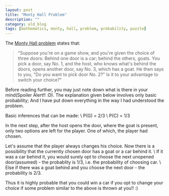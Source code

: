 ```yaml
---
layout: post
title: "Monty Hall Problem"
description: ""
category: old_blog
tags: [mathematics, monty, hall, problem, probability, puzzle]
---
```


The [Monty Hall problem](http://en.wikipedia.org/wiki/Monty_Hall) states that:

> "Suppose you're on a game show, and you're given the choice of three doors:
> Behind one door is a car; behind the others, goats. You pick a door, say No. 1,
> and the host, who knows what's behind the doors, opens another door, say No. 3,
> which has a goat. He then says to you, "Do you want to pick door No. 2?" Is it
> to your advantage to switch your choice?"

Before reading further, you may just note down what is there in your
mind(Spoiler Alert!! :D). The explanation given below involves only basic
probability; And I have put down everything in the way I had understood the
problem.

Basic inferences that can be made: \\
    P(G) = 2/3 \\
    P(C) = 1/3

In the next step, after the host opens the door, where the goat is present,
only two options are left for the player. One of which, the player had chosen.

Let's assume that the player always changes his choice. Now there is a
possibility that the currently chosen door has a goat or a car behind it. \\
If it was a car behind it, you would surely opt to choose the next unopened
door(assumed) - the probablity is 1/3, i.e. the probability of choosing car. \\
Else if there was a goat behind and you choose the next door - the probability
is 2/3.

Thus it is highly probable that you could win a car if you opt to change your
choice if some problem similar to the above is thrown at you!! :)
